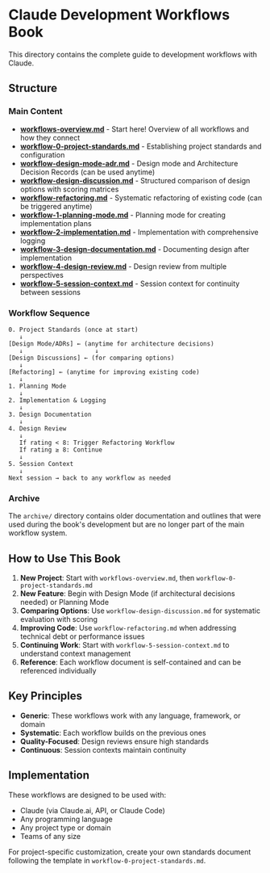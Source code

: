 # Claude Development Workflows Book

This directory contains the complete guide to development workflows with Claude.

## Structure

### Main Content

- **[workflows-overview.md](workflows-overview.md)** - Start here! Overview of all workflows and how they connect
- **[workflow-0-project-standards.md](workflow-0-project-standards.md)** - Establishing project standards and configuration
- **[workflow-design-mode-adr.md](workflow-design-mode-adr.md)** - Design mode and Architecture Decision Records (can be used anytime)
- **[workflow-design-discussion.md](workflow-design-discussion.md)** - Structured comparison of design options with scoring matrices
- **[workflow-refactoring.md](workflow-refactoring.md)** - Systematic refactoring of existing code (can be triggered anytime)
- **[workflow-1-planning-mode.md](workflow-1-planning-mode.md)** - Planning mode for creating implementation plans
- **[workflow-2-implementation.md](workflow-2-implementation.md)** - Implementation with comprehensive logging
- **[workflow-3-design-documentation.md](workflow-3-design-documentation.md)** - Documenting design after implementation
- **[workflow-4-design-review.md](workflow-4-design-review.md)** - Design review from multiple perspectives
- **[workflow-5-session-context.md](workflow-5-session-context.md)** - Session context for continuity between sessions

### Workflow Sequence

```
0. Project Standards (once at start)
   ↓
[Design Mode/ADRs] ← (anytime for architecture decisions)
   ↓                    ↓
[Design Discussions] ← (for comparing options)
   ↓
[Refactoring] ← (anytime for improving existing code)
   ↓
1. Planning Mode
   ↓
2. Implementation & Logging
   ↓
3. Design Documentation
   ↓
4. Design Review
   ↓
   If rating < 8: Trigger Refactoring Workflow
   If rating ≥ 8: Continue
   ↓
5. Session Context
   ↓
Next session → back to any workflow as needed
```

### Archive

The `archive/` directory contains older documentation and outlines that were used during the book's development but are no longer part of the main workflow system.

## How to Use This Book

1. **New Project**: Start with `workflows-overview.md`, then `workflow-0-project-standards.md`
2. **New Feature**: Begin with Design Mode (if architectural decisions needed) or Planning Mode
3. **Comparing Options**: Use `workflow-design-discussion.md` for systematic evaluation with scoring
4. **Improving Code**: Use `workflow-refactoring.md` when addressing technical debt or performance issues
5. **Continuing Work**: Start with `workflow-5-session-context.md` to understand context management
6. **Reference**: Each workflow document is self-contained and can be referenced individually

## Key Principles

- **Generic**: These workflows work with any language, framework, or domain
- **Systematic**: Each workflow builds on the previous ones
- **Quality-Focused**: Design reviews ensure high standards
- **Continuous**: Session contexts maintain continuity

## Implementation

These workflows are designed to be used with:
- Claude (via Claude.ai, API, or Claude Code)
- Any programming language
- Any project type or domain
- Teams of any size

For project-specific customization, create your own standards document following the template in `workflow-0-project-standards.md`.